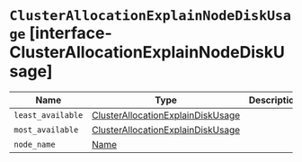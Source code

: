 # `ClusterAllocationExplainNodeDiskUsage` [interface-ClusterAllocationExplainNodeDiskUsage]

| Name | Type | Description |
| - | - | - |
| `least_available` | [ClusterAllocationExplainDiskUsage](./ClusterAllocationExplainDiskUsage.md) | &nbsp; |
| `most_available` | [ClusterAllocationExplainDiskUsage](./ClusterAllocationExplainDiskUsage.md) | &nbsp; |
| `node_name` | [Name](./Name.md) | &nbsp; |
